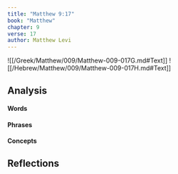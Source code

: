 ```yaml
---
title: "Matthew 9:17"
book: "Matthew"
chapter: 9
verse: 17
author: Matthew Levi
---
```

![[/Greek/Matthew/009/Matthew-009-017G.md#Text]]
![[/Hebrew/Matthew/009/Matthew-009-017H.md#Text]]

## Analysis

#### Words

#### Phrases

#### Concepts

## Reflections
